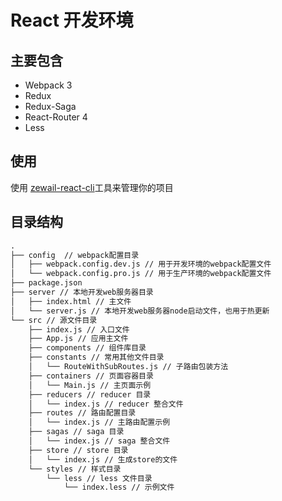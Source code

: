 # React 开发环境

## 主要包含

- Webpack 3
- Redux
- Redux-Saga
- React-Router 4
- Less


## 使用

使用 [zewail-react-cli](https://github.com/czewail/zewail-react-cli)工具来管理你的项目

## 目录结构
```txt
.
├── config	// webpack配置目录
│   ├── webpack.config.dev.js // 用于开发环境的webpack配置文件
│   └── webpack.config.pro.js // 用于生产环境的webpack配置文件
├── package.json
├── server // 本地开发web服务器目录
│   ├── index.html // 主文件
│   └── server.js // 本地开发web服务器node启动文件，也用于热更新
└── src // 源文件目录
	├── index.js // 入口文件
    ├── App.js // 应用主文件
    ├── components // 组件库目录
    ├── constants // 常用其他文件目录
    │   └── RouteWithSubRoutes.js // 子路由包装方法
    ├── containers // 页面容器目录
    │   └── Main.js // 主页面示例
    ├── reducers // reducer 目录
    │   └── index.js // reducer 整合文件
    ├── routes // 路由配置目录
    │   └── index.js // 主路由配置示例
    ├── sagas // saga 目录
    │   └── index.js // saga 整合文件
    ├── store // store 目录
    │   └── index.js // 生成store的文件
    └── styles // 样式目录
        └── less // less 文件目录
            └── index.less // 示例文件

```
